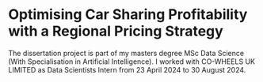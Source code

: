# Optimising Car Sharing Profitability with a Regional Pricing Strategy
The dissertation project is part of my masters degree MSc Data Science (With Specialisation in Artificial Intelligence). I worked with CO-WHEELS UK LIMITED as Data Scientists Intern from 23 April 2024 to 30 August 2024.
